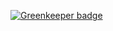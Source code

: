 
[![Greenkeeper badge](https://badges.greenkeeper.io/mauricedb/reactnl-movies.svg)](https://greenkeeper.io/)
